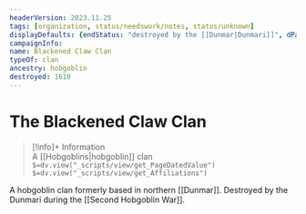 ```yaml
---
headerVersion: 2023.11.25
tags: [organization, status/needswork/notes, status/unknown]
displayDefaults: {endStatus: "destroyed by the [[Dunmar|Dunmari]]", dPast: "<endStatus:U> in <enddate>"}
campaignInfo:
name: Blackened Claw Clan
typeOf: clan
ancestry: hobgoblin
destroyed: 1610
---
```

# The Blackened Claw Clan
>[!info]+ Information  
> A [[Hobgoblins|hobgoblin]] clan  
> `$=dv.view("_scripts/view/get_PageDatedValue")`  
> `$=dv.view("_scripts/view/get_Affiliations")`

A hobgoblin clan formerly based in northern [[Dunmar]]. Destroyed by the Dunmari during the [[Second Hobgoblin War]]. 
